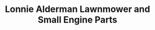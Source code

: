 ---
title: "Lonnie Alderman Lawnmower and Small Engine Parts"
url: /pensacola/lonnie-alderman-lawnmower-and-small-engine-parts/
shop: Autoteile
---